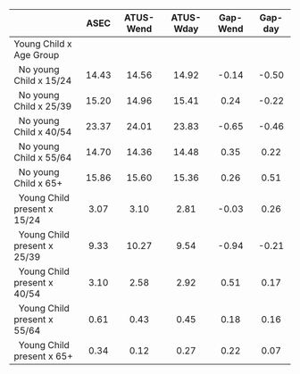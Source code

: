 
|                      |         ASEC |    ATUS-Wend |    ATUS-Wday |     Gap-Wend |      Gap-day |
| -------------------- | :----------: | :----------: | :----------: | :----------: | :----------: |
| Young Child x Age Group |              |              |              |              |              |
| &nbsp;&nbsp;No young Child x 15/24 |        14.43 |        14.56 |        14.92 |        -0.14 |        -0.50 |
| &nbsp;&nbsp;No young Child x 25/39 |        15.20 |        14.96 |        15.41 |         0.24 |        -0.22 |
| &nbsp;&nbsp;No young Child x 40/54 |        23.37 |        24.01 |        23.83 |        -0.65 |        -0.46 |
| &nbsp;&nbsp;No young Child x 55/64 |        14.70 |        14.36 |        14.48 |         0.35 |         0.22 |
| &nbsp;&nbsp;No young Child x 65+ |        15.86 |        15.60 |        15.36 |         0.26 |         0.51 |
| &nbsp;&nbsp;Young Child present x 15/24 |         3.07 |         3.10 |         2.81 |        -0.03 |         0.26 |
| &nbsp;&nbsp;Young Child present x 25/39 |         9.33 |        10.27 |         9.54 |        -0.94 |        -0.21 |
| &nbsp;&nbsp;Young Child present x 40/54 |         3.10 |         2.58 |         2.92 |         0.51 |         0.17 |
| &nbsp;&nbsp;Young Child present x 55/64 |         0.61 |         0.43 |         0.45 |         0.18 |         0.16 |
| &nbsp;&nbsp;Young Child present x 65+ |         0.34 |         0.12 |         0.27 |         0.22 |         0.07 |

